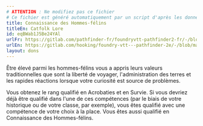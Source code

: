 ```yaml
---
# ATTENTION : Ne modifiez pas ce fichier
# Ce fichier est généré automatiquement par un script d'après les données du module Foundry VTT officiel et de sa traduction
title: Connaissance des Hommes-félins
titleEn: Catfolk Lore
id: eqBWab1J5Be24YAl
urlFr: https://gitlab.com/pathfinder-fr/foundryvtt-pathfinder2-fr/-/blob/master/data/feats/eqBWab1J5Be24YAl.htm
urlEn: https://gitlab.com/hooking/foundry-vtt---pathfinder-2e/-/blob/master/packs/data/feats.db/catfolk-lore.json
layout: dons
---
```

Être élevé parmi les hommes-félins vous a appris leurs valeurs traditionnelles que sont la liberté de voyager, l'administration des terres et les rapides réactions lorsque votre curiosité est source de problèmes.

Vous obtenez le rang qualifié en Acrobaties et en Survie. Si vous devriez déjà être qualifié dans l'une de ces compétences (par le biais de votre historique ou de votre classe, par exemple), vous êtes qualifié avec une compétence de votre choix à la place. Vous êtes aussi qualifié en Connaissance des Hommes-félins.
